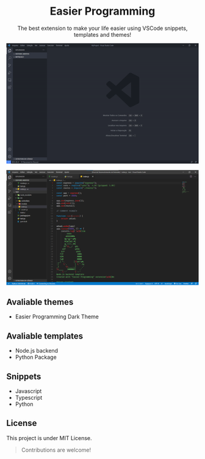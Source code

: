 <h1 align="center">Easier Programming</h1>

<p align="center">The best extension to make your life easier using VSCode snippets, templates and themes!</p>

![Example](https://raw.githubusercontent.com/ReddyyZ/EasierProgramming/master/.media/Example.gif?token=AJ4QVTMJX7OPTFVKOHHCGPDAFUKZU)

![Theme demonstration](https://raw.githubusercontent.com/ReddyyZ/EasierProgramming/master/.media/theme.png)

## Avaliable themes
- Easier Programming Dark Theme

## Avaliable templates
- Node.js backend
- Python Package

## Snippets
- Javascript
- Typescript
- Python

## License
This project is under MIT License.

> Contributions are welcome!